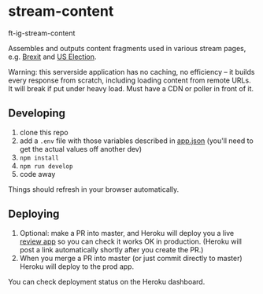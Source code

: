 # stream-content

ft-ig-stream-content

Assembles and outputs content fragments used in various stream pages, e.g. [Brexit](http://ft.com/brexit) and [US Election](http://ft.com/us-election-2016).

Warning: this serverside application has no caching, no efficiency – it builds every response from scratch, including loading content from remote URLs. It will break if put under heavy load. Must have a CDN or poller in front of it.

<!--
## Routes

- `/metacard/fragment.json` – outputs the metacard HTML but in a JSON object in the form `{"fragment": "..."}`. The stream app polls this via ft-poller and inlines it into the page.

- `/metacard/fragment-topic-summary.json` – outputs the topic-summary part of the metacard HTML but in a JSON object in the form `{"fragment": "..."}`. The stream app polls this via ft-poller and inlines it into the page.

- `/metacard/fragment-topic-guide.json` – outputs the topic-guide part of the metacard HTML (which is initially hidden in the complete fragment) but in a JSON object in the form `{"fragment": "..."}`. The stream app polls this via ft-poller and inlines it into the page.

- `/metacard/iframe.html` – the metacard, wrapped in an basic HTML document that's suitable for iframing.
	- [CDN-fronted URL for iframing](http://www.ft.com/ig/brexit-metacard-iframe.html) – this doesn't work if you're opted into Next, but doesn't need to as it's for embedding in old FT.com only.

- `/metacard/preview.html` – just for development – the metacard, wrapped in a document that mimics the outer structure of the Next stream app, so you can see how the metacard looks with inherited styles etc.
 -->

## Developing

1. clone this repo
1. add a `.env` file with those variables described in [app.json](./app.json) (you'll need to get the actual values off another dev)
1. `npm install`
1. `npm run develop`
1. code away

Things should refresh in your browser automatically.

## Deploying

1. Optional: make a PR into master, and Heroku will deploy you a live [review app](https://blog.heroku.com/archives/2015/9/3/heroku_flow_pipelines_review_apps_and_github_sync) so you can check it works OK in production. (Heroku will post a link automatically shortly after you create the PR.)
2. When you merge a PR into master (or just commit directly to master) Heroku will deploy to the prod app.

You can check deployment status on the Heroku dashboard.


